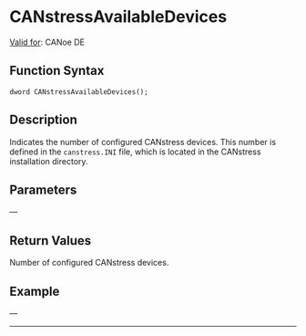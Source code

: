 # CANstressAvailableDevices

[Valid for](../../../Shared/FeatureAvailability.md): CANoe DE

## Function Syntax

```
dword CANstressAvailableDevices();
```

## Description

Indicates the number of configured CANstress devices. This number is defined in the `canstress.INI` file, which is located in the CANstress installation directory.

## Parameters

—

## Return Values

Number of configured CANstress devices.

## Example

—

---
